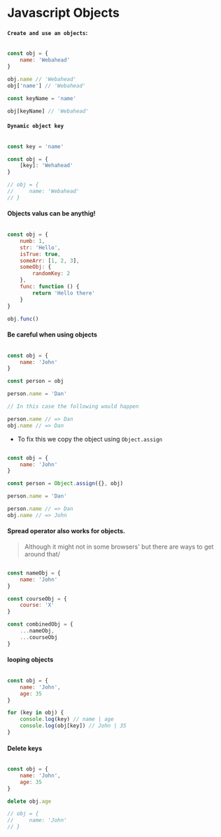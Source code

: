 # Javascript Objects

#### `Create and use an objects`:

```javascript

const obj = {
    name: 'Webahead'
}

obj.name // 'Webahead'
obj['name'] // 'Webahead'

const keyName = 'name'

obj[keyName] // 'Webahead'

```

#### `Dynamic object key`

```javascript

const key = 'name'

const obj = {
    [key]: 'Wehahead'
}

// obj = {
//     name: 'Webahead'
// }


```

#### Objects valus can be anythig!

```javascript

const obj = {
    numb: 1,
    str: 'Hello',
    isTrue: true,
    someArr: [1, 2, 3],
    someObj: {
        randomKey: 2
    },
    func: function () {
        return 'Hello there'
    }
}

obj.func()

```


#### Be careful when using objects

```javascript

const obj = {
    name: 'John'
}

const person = obj

person.name = 'Dan'

// In this case the following would happen

person.name // => Dan
obj.name // => Dan


```

- To fix this we copy the object using `Object.assign`

```javascript

const obj = {
    name: 'John'
}

const person = Object.assign({}, obj)

person.name = 'Dan'

person.name // => Dan
obj.name // => John


```


#### Spread operator also works for objects.

> Although it might not in some browsers' but there are ways to get around that/

```javascript

const nameObj = {
    name: 'John'
}

const courseObj = {
    course: 'X'
}

const combinedObj = {
    ...nameObj,
    ...courseObj   
}

```

#### looping objects

```javascript

const obj = {
    name: 'John',
    age: 35
}

for (key in obj) {
    console.log(key) // name | age
    console.log(obj[key]) // John | 35
}

```

#### Delete keys

```javascript

const obj = {
    name: 'John',
    age: 35
}

delete obj.age

// obj = {
//     name: 'John'
// }

```
